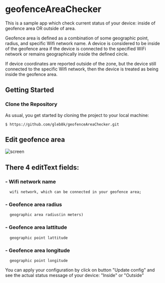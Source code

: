 # geofenceAreaChecker

This is a sample app which check current status of your device: inside of geofence area OR outside of area.

Geofence area is defined as a combination of some geographic point, radius, and specific Wifi network name.
A device is considered to be inside of the geofence area if the device is connected to the specified WiFi network
or remains geographically inside the defined circle.

If device coordinates are reported outside of the zone, but the device still connected to the specific Wifi network,
then the device is treated as being inside the geofence area.

## Getting Started

### Clone the Repository

As usual, you get started by cloning the project to your local machine:

```
$ https://github.com/gleb8k/geofenceAreaChecker.git
```

## Edit geofence area
![screen](https://user-images.githubusercontent.com/34940037/34617050-c0796c9a-f242-11e7-8bae-07ce4310426b.jpg)

## There 4 editText fields:
### - Wifi network name
      wifi network, which can be connected in your geofence area;
### - Geofence area radius
      geographic area radius(in meters)
### - Geofence area lattitude
      geographic point lattitude
### - Geofence area longitude
      geographic point longitude

You can apply your configuration by click on button "Update config"
and see the actual status message of your device: "Inside" or "Outside"

